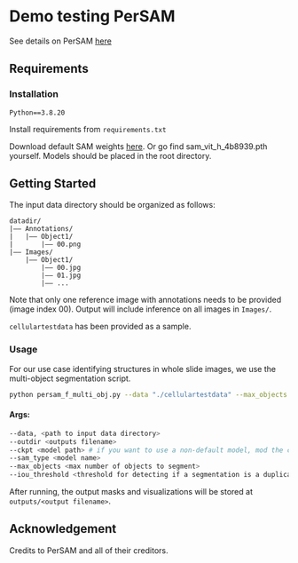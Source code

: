 # Demo testing PerSAM

See details on PerSAM [here](https://github.com/ZrrSkywalker/Personalize-SAM)

## Requirements
### Installation

`Python==3.8.20`

Install requirements from `requirements.txt`

Download default SAM weights [here](https://dl.fbaipublicfiles.com/segment_anything/sam_vit_h_4b8939.pth). Or go find sam_vit_h_4b8939.pth yourself. Models should be placed in the root directory.

## Getting Started

The input data directory should be organized as follows:
```
datadir/
|–– Annotations/
|   |–– Object1/
|       |–– 00.png
|–– Images/
    |–– Object1/
        |–– 00.jpg
        |–– 01.jpg
        |–– ...
```
Note that only one reference image with annotations needs to be provided (image index 00). Output will include inference on all images in `Images/`.

`cellulartestdata` has been provided as a sample.

### Usage

For our use case identifying structures in whole slide images, we use the multi-object segmentation script.

```bash
python persam_f_multi_obj.py --data "./cellulartestdata" --max_objects 50 --outdir "celldata"
```
#### Args:
```bash
--data, <path to input data directory>
--outdir <outputs filename>
--ckpt <model path> # if you want to use a non-default model, mod the code too
--sam_type <model name>
--max_objects <max number of objects to segment>
--iou_threshold <threshold for detecting if a segmentation is a duplicate>
```

After running, the output masks and visualizations will be stored at `outputs/<output filename>`. 

## Acknowledgement
Credits to PerSAM and all of their creditors.